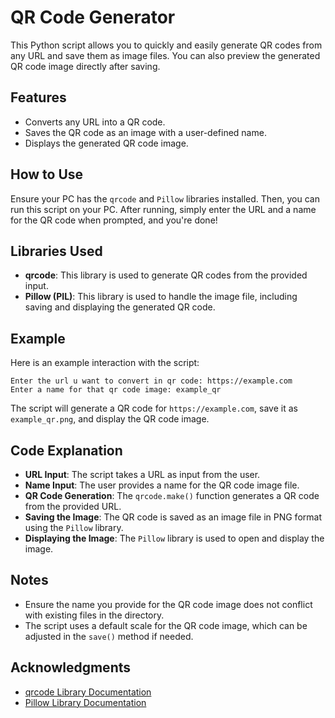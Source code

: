 # QR Code Generator
This Python script allows you to quickly and easily generate QR codes from any URL and save them as image files. You can also preview the generated QR code image directly after saving.

## Features
- Converts any URL into a QR code.
- Saves the QR code as an image with a user-defined name.
- Displays the generated QR code image.

## How to Use
Ensure your PC has the `qrcode` and `Pillow` libraries installed. Then, you can run this script on your PC. After running, simply enter the URL and a name for the QR code when prompted, and you're done!

## Libraries Used
- **qrcode**: This library is used to generate QR codes from the provided input.
- **Pillow (PIL)**: This library is used to handle the image file, including saving and displaying the generated QR code.

## Example
Here is an example interaction with the script:

```text
Enter the url u want to convert in qr code: https://example.com
Enter a name for that qr code image: example_qr
```

The script will generate a QR code for `https://example.com`, save it as `example_qr.png`, and display the QR code image.

## Code Explanation
- **URL Input**: The script takes a URL as input from the user.
- **Name Input**: The user provides a name for the QR code image file.
- **QR Code Generation**: The `qrcode.make()` function generates a QR code from the provided URL.
- **Saving the Image**: The QR code is saved as an image file in PNG format using the `Pillow` library.
- **Displaying the Image**: The `Pillow` library is used to open and display the image.

## Notes
- Ensure the name you provide for the QR code image does not conflict with existing files in the directory.
- The script uses a default scale for the QR code image, which can be adjusted in the `save()` method if needed.

## Acknowledgments
- [qrcode Library Documentation](https://pypi.org/project/qrcode/)
- [Pillow Library Documentation](https://pillow.readthedocs.io/)
